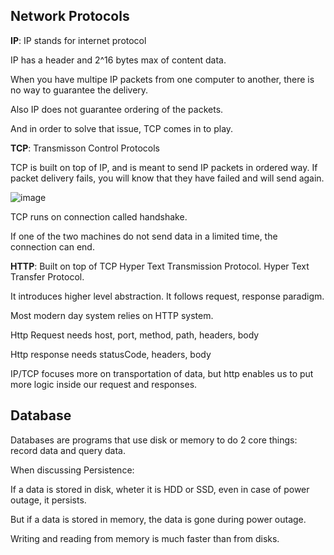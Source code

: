 ## Network Protocols

**IP**: IP stands for internet protocol

IP has a header and 2^16 bytes max of content data.

When you have multipe IP packets from one computer to another, there is no way to guarantee the delivery.

Also IP does not guarantee ordering of the packets.

And in order to solve that issue, TCP comes in to play.

**TCP**: Transmisson Control Protocols

TCP is built on top of IP, and is meant to send IP packets in ordered way. If packet delivery fails, you will know that they have failed and will send again. 

![image](https://user-images.githubusercontent.com/41399709/159219856-7c8cbc8b-47b8-4461-8f0a-f9bc013d6fb5.png)

TCP runs on connection called handshake.

If one of the two machines do not send data in a limited time, the connection can end.

**HTTP**: Built on top of TCP Hyper Text Transmission Protocol. Hyper Text Transfer Protocol.

It introduces higher level abstraction. It follows request, response paradigm.

Most modern day system relies on HTTP system.

Http Request needs host, port, method, path, headers, body

Http response needs statusCode, headers, body

IP/TCP focuses more on transportation of data, but http enables us to put more logic inside our request and responses.


## Database

Databases are programs that use disk or memory to do 2 core things: record data and query data.

When discussing Persistence:

If a data is stored in disk, wheter it is HDD or SSD, even in case of power outage, it persists.

But if a data is stored in memory, the data is gone during power outage.

Writing and reading from memory is much faster than from disks.


